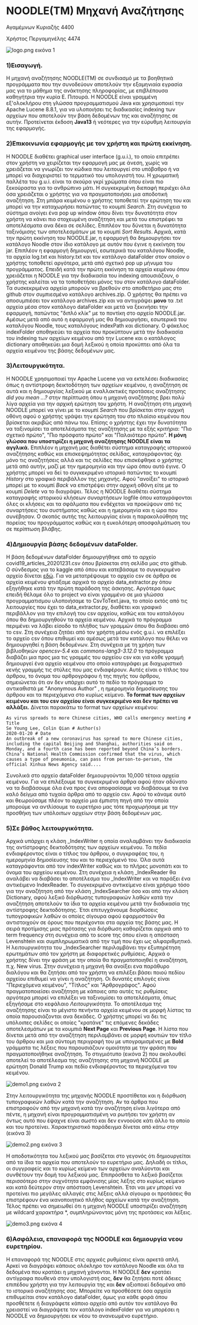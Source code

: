 # NOODLE(TM) Μηχανή Αναζήτησης

Αγαμέμνων Κυριαζής      4400

Χρήστος Περγαμηνέλης    4474

![logo.png](https://www.dropbox.com/s/it9txf431ui1oj8/logo.png?dl=0&raw=1)
εικόνα 1

### 1)Εισαγωγή.
Η μηχανή αναζήτησης NOODLE(TM) σε συνδιασμό με τα βοηθητικά προγράμματα που την συνοδεύουν αποτελούν
την εξαμηνιαία εγρασία μας για το μάθημα της ανάκτησης πληροφορίας, με επιβλέπουσα καθηγήτρια την κυρία Ε. Πιτουρά.
Η NOODLE είναι γραμμένη εξ'ολοκλήρου στη γλώσσα προγραμματισμού Java και χρησιμοποιεί την Apache Lucene 8.8.1,
για να υλοποιήσει τις διαδικασίες indexing των αρχείων που αποτελούν την βάση δεδομένων της και αναζήτησης σε αυτήν. 
Προτείνεται έκδοση **Java13** ή νεότερες για την εύρυθμη λειτουργία της εφαρμογής.

### 2)Επικοινωνία εφαρμογής με τον χρήστη και πρώτη εκκίνηση.
Η NOODLE διαθέτει graphical user interface (g.u.i.), το οποίο επιτρέπει στον χρήστη να χειρίζεται την εφαρμογή μας με άνεση,
χωρίς να χρειάζεται να γνωρίζει τον κώδικα που λειτουργεί στο υπόβαθρο ή να μπορεί να διαχειριστεί το τερματικό
του υπολογιστή του. Η χρωματική παλλέτα του g.u.i. είναι τα σκούρα γκρί χρώματα όπου είναι πιο ξεκούραστα για το ανθρώπινο μάτι. Η συγκεκριμένη διεπαφή περιέχει όλα όσα χρειάζεται ο χρήστης για να πραγματοποιήσει μια αποδοτική αναζήτηση. Στη μπάρα κειμένου ο χρήστης τοποθετεί την ερώτηση του και μπορεί να την καταχωρήσει πατώντας το κουμπί *Search*.
Στη συνέχεια το σύστημα ανοίγει ένα pop up window όπου δίνει την δυνατότητα στον χρήστη να κάνει πιο στοχευμένη αναζήτηση και μετά του επιστρέφει τα αποτελέσματα ανα δέκα σε σελίδες. Επιπλέον του δύνεται η δυνατότητα ταξινόμισης των αποτελεσμάτων με το κουμπί *Sort Results*. Αρχικά, κατά την πρώτη εκκίνηση του NOODLE.jar, η εφαρμογή θα δημιουργήσει τον κατάλογο Noodle στον ίδιο κατάλογο με αυτόν που έγινε η εκκίνηση του jar. Επιπλέον η εφαρμογή δημιουργεί, εσωτερικά του καταλόγου Noodle, τα αρχεία log.txt και history.txt και τον κατάλογο dataFolder στον οποίον ο χρήστης τοποθετεί αργότερα, μετά από σχετικό pop up μήνυμα του προγράμματος.
Επειδή κατά την πρώτη εκκίνηση τα αρχεία κειμένου όπου χρειάζεται η NOODLE για την διαδικασία του indexing απουσιάζουν,
ο χρήστης καλείται να τα τοποθετήσει μόνος του στον κατάλογο dataFolder. Τα συσκεκριμένα αρχεία μπορούν να βρεθούν
στο αποθετήριο μας στο github στον συμπιεσμένο κατάλογο archives.zip. Ο χρήστης θα πρέπει να αποσυμπιέσει τον κατάλογο
archives.zip και να αντιγράψει **μονο** τα .txt αρχεία μέσα στον κατάλογο dataFolder και μετά να ξεκινήσει την εφαρμογή,
πατώντας "διπλό κλίκ" με το ποντίκη στο αρχείο NOODLE.jar. Αμέσως μετά από αυτό η εφαρμογή μας θα δημιουργήσει, εσωτερικά
του καταλόγου Noodle, τους καταλόγους indexPath και dictionary. Ο φάκελος indexFolder αποθηκεύει τα αρχεία που προκύπτουν
μετά την διαδικασία του indexing των αρχείων κειμένου από την Lucene και ο κατάλογος dictionary αποθηκεύει μια δομή λεξικού
η οποία προκύπτει από όλα τα αρχεία κειμένου της βάσης δεδομένων μας.

### 3)Λειτουργικότητα.
Η NOODLE χρησιμοποιεί την Apache Lucene για να εκτελέσει διαδικασίες όπως η αντίστροφη δεικτοδότηση των αρχείων κειμένου,
η αναζήτηση σε αυτά και η δημιουργίας λεξικού με εναλλακτικές προτάσεις αναζήτησης *did you mean ...?* στην περίπτωση όπου 
η μηχανή αναζήτησης βρει πολύ λίγα αρχεία για την αρχική ερώτηση του χρήστη.
Η αναζήτηση στη μηχανή NOODLE μπορεί να γίνει με το κουμπί *Search* που βρίσκεται στην αρχική οθόνη αφού ο χρήστης
γράψει την ερώτηση του στο πλαίσιο κειμένου που βρίσκεται ακριβώς από πάνω του. Επίσης ο χρήστης έχει την δυνατότητα να ταξινομίσει τα αποτελέσματα της αναζήτησης με τα εξής κριτήρια: "Πιο σχετικό πρώτο", "Πιο πρόσφατο πρώτο" και "Παλαιότερο πρώτο".
**Η μόνη γλώσσα που υποστιρίζει η μηχανή αναζήτησης NOODLE είναι τα αγγλικά.**
Επιπλέον η μηχανή μας διαθέτει σύστημα καταγραφής ιστορικού αναζήτησης καθώς και επισκεψημότητας σελίδας, καταγράφοντας
όχι μόνο τις αναζητήσεις αλλά και τις σελίδες που επισκέφθηκε ο χρήστης μετά από αυτήν, μαζί με την ημερομηνία
και την ώρα όπου αυτό έγινε. Ο χρήστης μπορεί να δεί το συγκεκριμένο ιστορικό πατώντας το κουμπί *History* στο γραφικό
περιβάλλον της μηχανής. Αφού "ανοίξει" το ιστορικό μπορεί με το κουμπί *Back* να επιστρέψει στην αρχική οθόνη είτε με το
κουμπί *Delete* να το διαγράψει.
Τέλος η NOODLE διαθέτει σύστημα καταγραφής ιστορικού κλήσεων συναρτήσεων logfile όπου καταγράφονται όλες οι κλήσεις 
και τα σφάλματα που ενδέχεται να προκύψουν από τις συναρτήσεις του συστήματος καθώς και η ημερομηνία και η ώρα που συνέβησαν.
Ο σκοπός αυτής της λειτουργίας είναι η παρακολούθηση της πορείας του προγράμματος καθώς και η ευκολότερη αποσφαλμάτωση του
σε περίπτωση βλάβης.

### 4)Δημιουργία βάσης δεδομένων dataFolder.
Η βάση δεδομένων dataFolder δημιουργήθηκε από το αρχείο covid19_articles_20201231.csv όπου βρίσκεται στη σελίδα
μας στο github. Ο σύνδεσμος για το kaggle από όπου και κατεβάσαμε το συγκεκριμένο αρχείο δίνεται [εδώ](https://www.kaggle.com/jannalipenkova/covid19-public-media-dataset).
Για να μετατρέψουμε το αρχείο csv σε άρθρα σε αρχεία κειμένου φτιάξαμε αρχικά το αρχείο data_extractor.py όπου εξηγήθηκε
κατά την πρώτη παράδοση της άσκησης. Αργότερα όμως επειδή θέλαμε όλο το project να είναι γραμμένο σε μια γλώσσα
προγραμματισμου υλοποιήσαμε το CsvToText.java, το οποίο εκτός από τις λειτουργίες που έχει το data_extractor.py, διαθέτει
και γραφικό περιβάλλον για την επιλογή του csv αρχείου, καθώς και του καταλόγου όπου θα δημιουργηθούν τα αρχεία κειμένου.
Αρχικά το πρόγραμμα περιμένει να λάβει είσοδο το πλήθος των γραμμών όπου θα διαβάσει από το csv. Στη συνέχεια ζητάει από τον χρήστη μέσω ενός g.u.i. να επιλέξει το αρχείο csv όπου επιθυμεί και αμέσως μετά τον κατάλογο που θέλει να δημιουργηθεί η βάση δεδομένων. Στη συνέχεια με τη χρήση των βιβλιοθηκών *opencsv-5.4* και *commons-lang3-3.12.0* το πρόγραμμα διαβάζει μια προς μια τις γραμμές του αρχείου csv και για κάθε γραμμή δημιουργεί ένα αρχείο κειμένου στο οποίο καταγράφει με διαχωριστικό κενής γραμμής τις στύλες που μας ενδιαφέρουν. Αυτές είναι ο τίτλος του άρθρου, το όνομα του αρθρογράφου ή της πηγής του άρθρου, σημειώνεται ότι αν δεν υπάρχει αυτό το πεδίο το πρόγραμμα το αντικαθιστά με "Anonymous Author" , η ημερομηνία δημοσίευσης του άρθρου και τα περιεχόμενα στο κυρίως κείμενο.
**Το format των αρχείων κειμένου και του csv αρχείου είναι συγκεκριμένο και δεν πρέπει να αλλάξει.**
Δίνεται παρακάτω το format των αρχείων κειμένου:
~~~
As virus spreads to more Chinese cities, WHO calls emergency meeting # Title
Se Young Lee, Colin Qian # Author(s)
2020-01-20 # Date
An outbreak of a new coronavirus has spread to more Chinese cities, including the capital Beijing and Shanghai, authorities said on Monday, and a fourth case has been reported beyond China’s borders. China’s National Health Commission confirmed that the virus, which causes a type of pneumonia, can pass from person-to-person, the official Xinhua News Agency said....
~~~
Συνολικά στο αρχείο dataFolder δημιουργούνται 10,000 τέτοια αρχεία κειμένου.
Για να επιλέξουμε τα συγκεκριμένα άρθρα αφού ήταν αδύνατο να τα διαβάσουμε όλα ένα προς ένα αποφασίσαμε να διαβάσουμε τα ένα καλό δείγμα από τυχαία άρθρα από το αρχείο csv. Αφού το κάναμε αυτό και θεωρούσαμε πλέον το αρχείο μια έμπιστη πηγή από την οποία μπορούμε να αντλίσουμε το ευρετήριο μας τότε προχωρήσαμε με την προσθήκη των υπόλοιπων αρχείων στην βάση δεδομένων μας.
### 5)Σε βάθος λειτουργικότητα.
Αρχικά υπάρχει η κλάση _IndexWriter η οποία αναλαμβάνει την διαδικασία της αντίστροφης δεικτοδότησης των αρχείων κειμένου.
Τα πεδία ενδιαφέροντος είναι ο τίτλος του άρθρου, ο συγκραφέας του, η ημερομηνία δημοσίευσης του και το περιεχόμενό του.
Όλα αυτά καταγράφονται από τον indexWriter καθώς και το πλήρες μονοπάτι και το όνομα του αρχείου κειμένου.
Στη συνέχεια η κλάση _IndexReader θα αναλάβει να διαβάσει το αποτέλεσμα του _IndexWriter και να παράξει ένα αντικέιμενο IndexReader. Το συγκεκριμένο αντικείμενο είναι χρήσιμο τόσο για την αναζήτηση από την κλάση _IndexSearcher όσο και από την κλάση Dictionary, αφού λεξικό διόρθωσης τυπογραφικών λαθών κατά την αναζήτηση αποτελούν τα ίδια τα αρχεία κειμένου μετά την διαδικασία της αντίστροφης δεικτοδότησης. Έτσι επιτυγχάνουμε διορθώσεις τυπογραφικών λαθών οι οποίες σίγουρα αφού εφαρμοστούν θα αντιστοιχούν σε όρους που περιέχονται στα αρχεία της βάσης μας. Η σειρά προτίμισης μιας πρότασης για διόρθωση καθορίζεται αρχικά από το term frequency στη συνέχεια από το score της όπου είναι η απόσταση Levenshtein και συμπληρωματικά από την τιμή που έχει ως αλφαριθμητικό.
Η λειτουργικότητα του _IndexSearcher περιλαμβάνει την εξυπηρέτηση ερωτημάτων από τον χρήστη με διαφορετικές ρυθμίσεις. Αρχικά ο χρήστης δίνει την φράση με την οποία θα πραγματοποιηθεί η αναζήτηση, π.χ. New virus. Στην συνέχεια η μηχανή θα ανοίξει ενα παράθυρο διαλόγου και θα ζητήσει από τον χρήστη να επιλέξει βάσει ποιού πεδίου αρχείου επιθυμεί να γίνει η αναζήτηση. Οι δυνατές επιλογές είναι "Περιεχόμενα κειμένου", "Τίτλος" και "Αρθρογράφος". Αφού πραγματοποιείσει αναζήτηση με κάποιες απο αυτές τις ρυθμίσεις αργότερα μπορεί να επιλέξει να ταξινομίσει τα αποτελέσματα, όπως εξηγήσαμε στο κεφάλαιο *Λειτουργικότητα*. Το αποτέλεσμα της αναζήτησης είναι το μέγιστο πενήντα αρχεία κειμένου σε μορφή λίστας τα οποία παρουσιάζονται ανα δεκάδες. Ο χρήστης μπορεί να δει τις υπόλοιπες σελίδες οι οποίες "κρατάνε" τις επόμενες δεκάδες αποτελεσμάτων με τα κουμπιά **Next Page** και **Previous Page**. Η λίστα που δίνεται μετά από την αναζήτηση περιλαμβάνει σε μορφή κουτιών τον τίτλο του άρθρου και μια σύντομη περιγραφή του με υπογραμισμένες με **Bold** γράμματα τις λέξεις που παρουσιάζουν ομοιότητα με την φράση που πραγματοποιήθηκε αναζήτηση.
Το στιγμιότυπο (εικόνα 2) που ακολουθεί αποτελεί το αποτέλεσμα της αναζήτησης στη μηχανή NOODLE με ερώτηση Donald Trump και πεδίο ενδιαφέροντος τα περιεχόμενα του κειμένου.

![demo1.png](https://www.dropbox.com/s/8hozkfam97zeyun/demo1.png?dl=0&raw=1)
εικόνα 2

Στην λειτουργικότητα της μηχανής NOODLE προστίθεται και η διόρθωση τυπογραφικών λαθών κατά την αναζήτηση. Αν τα άρθρα που επιστραφούν από την μηχανή κατά την αναζήτηση είναι λιγότερα από πέντε, η μηχανή είναι προγραμματισμένη να ρωτήσει τον χρήστη αν όντως αυτό που έψαχνε είναι σωστό και δεν εννοούσε κάτι άλλο το οποίο και του προτείνει. Χαρακτηριστικό παράδειγμα δίνεται από κάτω στην (εικόνα 3)

![demo2.png](https://www.dropbox.com/s/0dbcyocniyb8uqj/demo2.png?dl=0&raw=1)
εικόνα 3

Η αποδοτικότητα του λεξικού μας βασίζεται στο γεγονός ότι δημιουργείται από τα ίδια τα αρχεία που αποτελούν το ευρετήριο μας. Δηλαδή οι τίτλοι, οι συγγραφείς και το κυρίως κείμενο των αρχείων αναλύονται και συνθέτουν την δομή του λεξικού μας. Επιπρόσθετα το λεξικό βασίζεται περισσότερο στην συχνότητα εμφάνισης μίας λέξης στο κυρίως κείμενο και κατά δεύτερον στην απόσταση Levenshtein. Έτσι ναι μεν μπορεί να προτείνει πιο μεγάλες αλλαγές στις λέξεις αλλά σίγουρα οι προτάσεις θα επιστρέφουν ένα ικανοποιητικό πλήθος αρχείων κατά την αναζήτηση.
Τέλος πρέπει να σημειωθεί ότι η μηχανή NOODLE υποστιρίζει αναζήτηση με wildcard χαρακτήρα *, συμπληρώνοντας μόνη της προτάσεις και λέξεις.

![demo3.png](https://www.dropbox.com/s/rz050jy7tgz6t2e/demo3.png?dl=0&raw=1)
εικόνα 4

### 6)Ασφάλεια, επαναφορά της NOODLE και δημιουργία νεου ευρετηρίου.
Η επαναφορά της NOODLE στις αρχικές ρυθμίσεις είναι αρκετά απλή. Αρκεί να διαγράψει κάποιος ολόκληρο τον κατάλογο Noodle και όλα τα δεδομένα που κρατάει η μηχανή χάνονται. Η NOODLE **δεν** κρατάει αντίγραφα πουθενά στον υπολογιστή σας, **δεν** θα ζητήσει ποτέ άδειες επιπέδου χρήστη για την λειτουργία της και **δεν** αξιοποιεί δεδομένα από το ιστορικό αναζήτησης σας.
Μπορείτε να προσθέσετε όσα αρχεία επιθυμείται στον κατάλογο dataFolder, όμως για κάθε φορά όπου προσθέτετε ή διαγράφετε κάποιο αρχείο από αυτόν τον κατάλογο θα χρειαστεί να διαγράψετε τον κατάλογο indexFolder για να μπορέσει η NOODLE να δημιουργήσει εκ νέου το ανανεωμένο ευρετήριο.